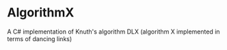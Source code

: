 AlgorithmX
==========

A C# implementation of Knuth's algorithm DLX (algorithm X implemented in terms of dancing links)

